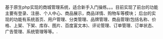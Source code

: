 基于原生php实现的商城管理系统，适合新手入门操练。。。目前实现了前台的功能主要有登录、注册、个人中心、商品展示，商品详情、购物车等模块；
后台的实现的功能有系统首页、用户管理、分类管理、品牌管理、商品管理(包括名称、价格、上架、下架、库存、图片、百度富文本)、评论管理、订单管理、订单状态、广告管理、系统管理等等。.
